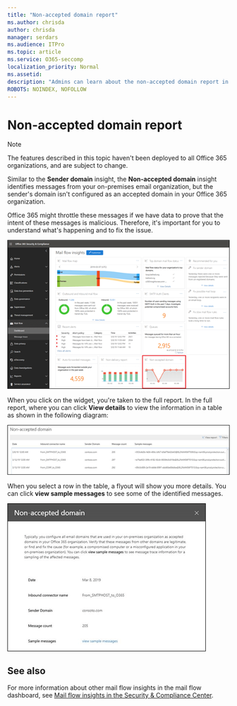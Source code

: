 ```yaml
---
title: "Non-accepted domain report"
ms.author: chrisda
author: chrisda
manager: serdars
ms.audience: ITPro
ms.topic: article
ms.service: O365-seccomp
localization_priority: Normal
ms.assetid: 
description: "Admins can learn about the non-accepted domain report in the mail flow dashboard in the Security & Compliance Center."
ROBOTS: NOINDEX, NOFOLLOW
---
```


# Non-accepted domain report

> [!NOTE]
> The features described in this topic haven't been deployed to all Office 365 organizations, and are subject to change.

Similar to the **Sender domain** insight, the **Non-accepted domain** insight identifies messages from your on-premises email organization, but the sender's domain isn't configured as an accepted domain in your Office 365 organization.

Office 365 might throttle these messages if we have data to prove that the intent of these messages is malicious. Therefore, it's important for you to understand what's happening and to fix the issue.

![The Non-accepted domain report in the mail flow dashboard in the Security & Compliance Center](media/non-accepted-domain-report-selected.png)

When you click on the widget, you're taken to the full report. In the full report, where you can click **View details** to view the information in a table as shown in the following diagram:

![View details table in the Non-accepted domain report](media/non-accepted-domain-report-view-details.png)

When you select a row in the table, a flyout will show you more details. You can click **view sample messages** to see some of the identified messages.

![Select a row in the details table in the Non-accepted domain report](media/non-accepted-domain-report-select-row-in-table.png)

## See also

For more information about other mail flow insights in the mail flow dashboard, see [Mail flow insights in the Security & Compliance Center](mail-flow-insights-v2.md).

